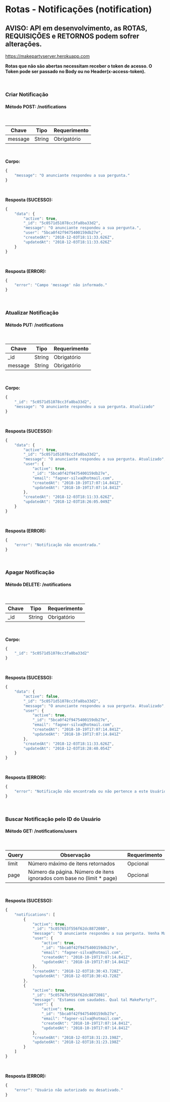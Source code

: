# Rotas - Notificações (notification)

## AVISO: API em desenvolvimento, as ROTAS, REQUISIÇÕES e RETORNOS podem sofrer alterações.

<https://makepartyserver.herokuapp.com>

**Rotas que não são abertas necessitam receber o token de acesso. O Token pode ser passado no Body ou no Header(x-access-token).**

<br>

### Criar Notificação

#### Método **POST: /notifications**

<br>

Chave   | Tipo   | Requerimento
------- | ------ | ------------
message | String | Obrigatório

<br>

**Corpo:**

```javascript
{
    "message": "O anunciante respondeu a sua pergunta."
}
```

<br>

**Resposta (SUCESSO):**

```javascript
{
    "data": {
        "active": true,
        "_id": "5c0571d51078cc3fa8ba33d2",
        "message": "O anunciante respondeu a sua pergunta.",
        "user": "5bca0f42f9475400159db27e",
        "createdAt": "2018-12-03T18:11:33.626Z",
        "updatedAt": "2018-12-03T18:11:33.626Z"
    }
}
```

<br>

**Resposta (ERROR):**

```javascript
{
    "error": "Campo 'message' não informado."
}
```

<br>

### Atualizar Notificação

#### Método **PUT: /notifications**

<br>

Chave   | Tipo   | Requerimento
------- | ------ | ------------
_id     | String | Obrigatório
message | String | Obrigatório

<br>

**Corpo:**

```javascript
{
    "_id": "5c0571d51078cc3fa8ba33d2",
    "message": "O anunciante respondeu a sua pergunta. Atualizado"
}
```

<br>

**Resposta (SUCESSO):**

```javascript
{
    "data": {
        "active": true,
        "_id": "5c0571d51078cc3fa8ba33d2",
        "message": "O anunciante respondeu a sua pergunta. Atualizado",
        "user": {
            "active": true,
            "_id": "5bca0f42f9475400159db27e",
            "email": "fagner-silva@hotmail.com",
            "createdAt": "2018-10-19T17:07:14.841Z",
            "updatedAt": "2018-10-19T17:07:14.841Z"
        },
        "createdAt": "2018-12-03T18:11:33.626Z",
        "updatedAt": "2018-12-03T18:26:05.049Z"
    }
}
```

<br>

**Resposta (ERROR):**

```javascript
{
    "error": "Notificação não encontrada."
}
```

<br>

### Apagar Notificação

#### Método **DELETE: /notifications**

<br>

Chave | Tipo   | Requerimento
----- | ------ | ------------
_id   | String | Obrigatório

<br>

**Corpo:**

```javascript
{
    "_id": "5c0571d51078cc3fa8ba33d2"
}
```

<br>

**Resposta (SUCESSO):**

```javascript
{
    "data": {
        "active": false,
        "_id": "5c0571d51078cc3fa8ba33d2",
        "message": "O anunciante respondeu a sua pergunta. Atualizado",
        "user": {
            "active": true,
            "_id": "5bca0f42f9475400159db27e",
            "email": "fagner-silva@hotmail.com",
            "createdAt": "2018-10-19T17:07:14.841Z",
            "updatedAt": "2018-10-19T17:07:14.841Z"
        },
        "createdAt": "2018-12-03T18:11:33.626Z",
        "updatedAt": "2018-12-03T18:28:40.054Z"
    }
}
```

<br>

**Resposta (ERROR):**

```javascript
{
    "error": "Notificação não encontrada ou não pertence a este Usuário."
}
```

<br>

### Buscar Notificação pelo ID do Usuário

#### Método **GET: /notifications/users**

<br>

Query | Observação                                                             | Requerimento
----- | ---------------------------------------------------------------------- | ------------
limit | Número máximo de itens retornados                                      | Opcional
page  | Número da página. Número de itens ignorados com base no (limit * page) | Opcional

<br>

**Resposta (SUCESSO):**

```javascript
{
    "notifications": [
        {
            "active": true,
            "_id": "5c057653f556f62dc8872080",
            "message": "O anunciante respondeu a sua pergunta. Venha MakeParty.",
            "user": {
                "active": true,
                "_id": "5bca0f42f9475400159db27e",
                "email": "fagner-silva@hotmail.com",
                "createdAt": "2018-10-19T17:07:14.841Z",
                "updatedAt": "2018-10-19T17:07:14.841Z"
            },
            "createdAt": "2018-12-03T18:30:43.728Z",
            "updatedAt": "2018-12-03T18:30:43.728Z"
        },
        {
            "active": true,
            "_id": "5c05767bf556f62dc8872081",
            "message": "Estamos com saudades. Qual tal MakeParty?",
            "user": {
                "active": true,
                "_id": "5bca0f42f9475400159db27e",
                "email": "fagner-silva@hotmail.com",
                "createdAt": "2018-10-19T17:07:14.841Z",
                "updatedAt": "2018-10-19T17:07:14.841Z"
            },
            "createdAt": "2018-12-03T18:31:23.198Z",
            "updatedAt": "2018-12-03T18:31:23.198Z"
        }
    ]
}
```

<br>

**Resposta (ERROR):**

```javascript
{
    "error": "Usuário não autorizado ou desativado."
}
```

<br>
